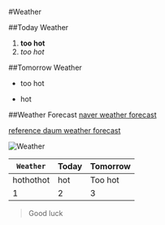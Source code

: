#Weather

##Today Weather
1. **too hot**
2. *too hot*

##Tomorrow Weather
* too hot
- hot

##Weather Forecast
[naver weather forecast](http://weather.naver.com)

[reference daum weather forecast][dd]

[dd]: http://weather.media.daum.net/

![Weather][aa]

[aa]: http://imgnews.naver.net/image/144/2014/05/10/l_2014051002000417200100581_59_20140510101502.jpg?type=w540

| `Weather` | Today | Tomorrow |
| --------- | ----- | -------- |
| hothothot |  hot  |  Too hot |
| 1 | 2 | 3



> Good luck
